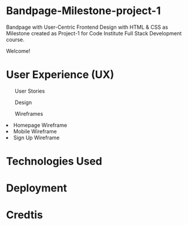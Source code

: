 # Bandpage-Milestone-project-1
Bandpage with User-Centric Frontend Design with HTML & CSS as Milestone created as Project-1 for Code Institute Full Stack Development course.

Welcome! 

# User Experience (UX)
  <ul>User Stories</ul>
  <ul>Design</ul>
  <ul>Wireframes</ul>
    <li>Homepage Wireframe</li>
    <li>Mobile Wireframe</li>
    <li>Sign Up Wireframe</li>

# Technologies Used

# Deployment

# Credtis


